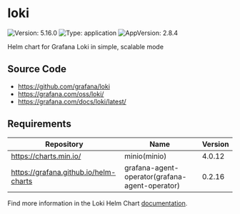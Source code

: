 # loki

![Version: 5.16.0](https://img.shields.io/badge/Version-5.16.0-informational?style=flat-square) ![Type: application](https://img.shields.io/badge/Type-application-informational?style=flat-square) ![AppVersion: 2.8.4](https://img.shields.io/badge/AppVersion-2.8.4-informational?style=flat-square)

Helm chart for Grafana Loki in simple, scalable mode

## Source Code

* <https://github.com/grafana/loki>
* <https://grafana.com/oss/loki/>
* <https://grafana.com/docs/loki/latest/>

## Requirements

| Repository | Name | Version |
|------------|------|---------|
| https://charts.min.io/ | minio(minio) | 4.0.12 |
| https://grafana.github.io/helm-charts | grafana-agent-operator(grafana-agent-operator) | 0.2.16 |

Find more information in the Loki Helm Chart [documentation](https://grafana.com/docs/loki/next/installation/helm).
